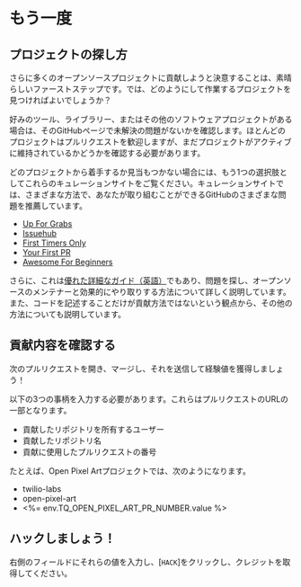# もう一度

## プロジェクトの探し方

さらに多くのオープンソースプロジェクトに貢献しようと決意することは、素晴らしいファーストステップです。では、どのようにして作業するプロジェクトを見つければよいでしょうか？

好みのツール、ライブラリー、またはその他のソフトウェアプロジェクトがある場合は、そのGitHubページで未解決の問題がないかを確認します。ほとんどのプロジェクトはプルリクエストを歓迎しますが、まだプロジェクトがアクティブに維持されているかどうかを確認する必要があります。

どのプロジェクトから着手するか見当もつかない場合には、もう1つの選択肢としてこれらのキュレーションサイトをご覧ください。キュレーションサイトでは、さまざまな方法で、あなたが取り組むことができるGitHubのさまざまな問題を推薦しています。

- [Up For Grabs](https://up-for-grabs.net/)
- [Issuehub](http://issuehub.io/)
- [First Timers Only](https://www.firsttimersonly.com/)
- [Your First PR](http://yourfirstpr.github.io/)
- [Awesome For Beginners](https://github.com/mungell/awesome-for-beginners)

さらに、これは[優れた詳細なガイド（英語）](https://opensource.guide/how-to-contribute/)でもあり、問題を探し、オープンソースのメンテナーと効果的にやり取りする方法について詳しく説明しています。また、コードを記述することだけが貢献方法ではないという観点から、その他の方法についても説明しています。

## 貢献内容を確認する

次のプルリクエストを開き、マージし、それを送信して経験値を獲得しましょう！

以下の3つの事柄を入力する必要があります。これらはプルリクエストのURLの一部となります。

- 貢献したリポジトリを所有するユーザー
- 貢献したリポジトリ名
- 貢献に使用したプルリクエストの番号

たとえば、Open Pixel Artプロジェクトでは、次のようになります。

- twilio-labs
- open-pixel-art
- \<%= env.TQ_OPEN_PIXEL_ART_PR_NUMBER.value %>

## ハックしましょう！

右側のフィールドにそれらの値を入力し、[`HACK`]をクリックし、クレジットを取得してください。